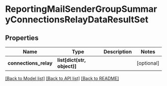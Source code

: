 # ReportingMailSenderGroupSummaryConnectionsRelayDataResultSet

## Properties
Name | Type | Description | Notes
------------ | ------------- | ------------- | -------------
**connections_relay** | **list[dict(str, object)]** |  | [optional] 

[[Back to Model list]](../README.md#documentation-for-models) [[Back to API list]](../README.md#documentation-for-api-endpoints) [[Back to README]](../README.md)

